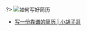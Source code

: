?> ![](https://notes.abelsu7.top/_media/resume.svg)如何写好简历

* [写一份靠谱的简历 | 小胡子哥](https://mp.weixin.qq.com/s?__biz=MzAxMjA5ODQwMQ==&mid=2455058790&idx=1&sn=169da18fdb9eaf017400a952d9a0c080&chksm=8c169768bb611e7e5cdb87f08283bd79ac18d810569927ebdf934b1a7aef38678e14ada001de&mpshare=1&scene=23&srcid=03016PlteIDwL2yfkZVUJnjM%23rd)